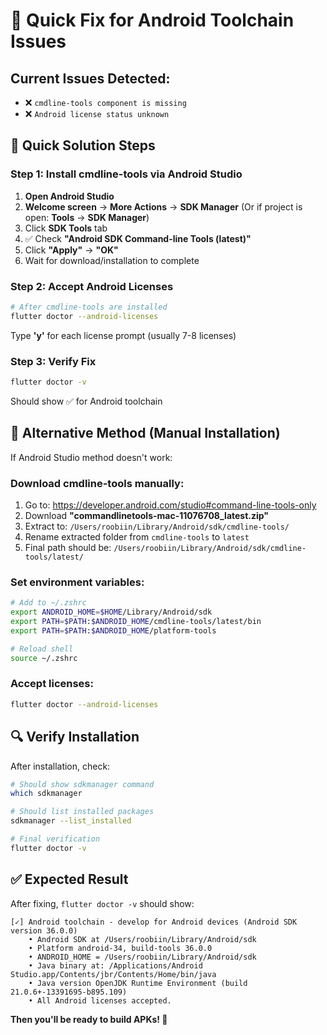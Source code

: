 # 🔧 Quick Fix for Android Toolchain Issues

## Current Issues Detected:
- ❌ `cmdline-tools component is missing`
- ❌ `Android license status unknown`

## 🚀 Quick Solution Steps

### Step 1: Install cmdline-tools via Android Studio
1. **Open Android Studio**
2. **Welcome screen** → **More Actions** → **SDK Manager**
   (Or if project is open: **Tools** → **SDK Manager**)
3. Click **SDK Tools** tab
4. ✅ Check **"Android SDK Command-line Tools (latest)"**
5. Click **"Apply"** → **"OK"**
6. Wait for download/installation to complete

### Step 2: Accept Android Licenses
```bash
# After cmdline-tools are installed
flutter doctor --android-licenses
```
Type **'y'** for each license prompt (usually 7-8 licenses)

### Step 3: Verify Fix
```bash
flutter doctor -v
```
Should show ✅ for Android toolchain

## 🎯 Alternative Method (Manual Installation)

If Android Studio method doesn't work:

### Download cmdline-tools manually:
1. Go to: https://developer.android.com/studio#command-line-tools-only
2. Download **"commandlinetools-mac-11076708_latest.zip"**
3. Extract to: `/Users/roobiin/Library/Android/sdk/cmdline-tools/`
4. Rename extracted folder from `cmdline-tools` to `latest`
5. Final path should be: `/Users/roobiin/Library/Android/sdk/cmdline-tools/latest/`

### Set environment variables:
```bash
# Add to ~/.zshrc
export ANDROID_HOME=$HOME/Library/Android/sdk
export PATH=$PATH:$ANDROID_HOME/cmdline-tools/latest/bin
export PATH=$PATH:$ANDROID_HOME/platform-tools

# Reload shell
source ~/.zshrc
```

### Accept licenses:
```bash
flutter doctor --android-licenses
```

## 🔍 Verify Installation

After installation, check:
```bash
# Should show sdkmanager command
which sdkmanager

# Should list installed packages
sdkmanager --list_installed

# Final verification
flutter doctor -v
```

## ✅ Expected Result
After fixing, `flutter doctor -v` should show:
```
[✓] Android toolchain - develop for Android devices (Android SDK version 36.0.0)
    • Android SDK at /Users/roobiin/Library/Android/sdk
    • Platform android-34, build-tools 36.0.0
    • ANDROID_HOME = /Users/roobiin/Library/Android/sdk
    • Java binary at: /Applications/Android Studio.app/Contents/jbr/Contents/Home/bin/java
    • Java version OpenJDK Runtime Environment (build 21.0.6+-13391695-b895.109)
    • All Android licenses accepted.
```

**Then you'll be ready to build APKs! 🎉**
